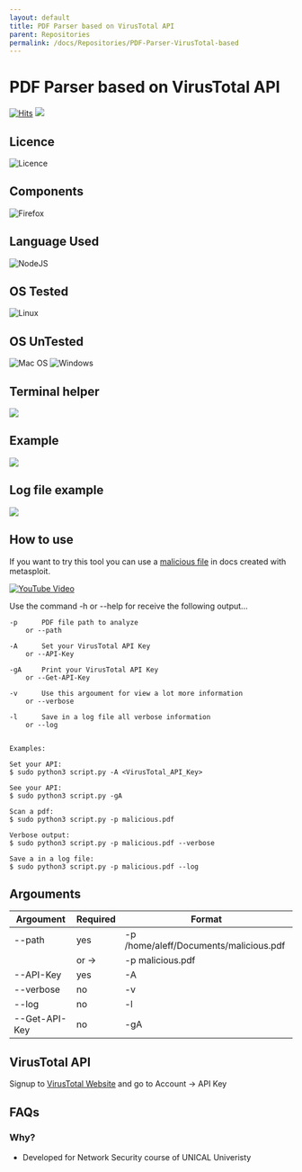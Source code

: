 ```yaml
---
layout: default
title: PDF Parser based on VirusTotal API
parent: Repositories
permalink: /docs/Repositories/PDF-Parser-VirusTotal-based
---
```


# PDF Parser based on VirusTotal API

[![Hits](https://hits.seeyoufarm.com/api/count/incr/badge.svg?url=https%3A%2F%2Fgithub.com%2Faleff-github%2FPDF-Parser-VirusTotal-Based&count_bg=%23FCC624&title_bg=%233C3C3C&icon=virustotal.svg&icon_color=%23E7E7E7&title=VIEWS&edge_flat=false)](https://github.com/aleff-github/PDF-Parser-VirusTotal-Based) ![](https://img.shields.io/badge/unsupported-!-3C3C3C)

## Licence
![Licence](https://img.shields.io/badge/Licence-GNU3-%239e264c?style=for-the-badge) 

## Components
![Firefox](https://img.shields.io/badge/VirusTotal-062b79?style=for-the-badge&logo=VirusTotal)

## Language Used
![NodeJS](https://img.shields.io/badge/Python-FCC624?style=for-the-badge&logo=Python&logoColor)

## OS Tested
![Linux](https://img.shields.io/badge/Linux-FCC624?style=for-the-badge&logo=linux&logoColor=black)

## OS UnTested
![Mac OS](https://img.shields.io/badge/mac%20os-000000?style=for-the-badge&logo=macos&logoColor=F0F0F0) ![Windows](https://img.shields.io/badge/Windows-0078D6?style=for-the-badge&logo=windows&logoColor=white)

## Terminal helper
![](docs/script%20helper.png)

## Example
![](docs/terminal.png)

## Log file example
![](docs/log%20file.png)


## How to use

If you want to try this tool you can use a [malicious file](docs/malicious.pdf) in docs created with metasploit.

[![YouTube Video](docs/img.png)](https://youtu.be/qY1oc1xyU5A)

Use the command -h or --help for receive the following output...

```
-p		PDF file path to analyze
    or --path

-A		Set your VirusTotal API Key
    or --API-Key

-gA		Print your VirusTotal API Key
    or --Get-API-Key

-v		Use this argoument for view a lot more information
    or --verbose

-l		Save in a log file all verbose information
    or --log


Examples:

Set your API:
$ sudo python3 script.py -A <VirusTotal_API_Key>

See your API:
$ sudo python3 script.py -gA

Scan a pdf:
$ sudo python3 script.py -p malicious.pdf

Verbose output:
$ sudo python3 script.py -p malicious.pdf --verbose

Save a in a log file:
$ sudo python3 script.py -p malicious.pdf --log
```

## Argouments

|Argoument|Required|Format|
|--|--|--|
|--path|yes|-p /home/aleff/Documents/malicious.pdf|
||or ->|-p malicious.pdf|
|--API-Key|yes|-A|
|--verbose|no|-v|
|--log|no|-l|
|--Get-API-Key|no|-gA|

## VirusTotal API

Signup to [VirusTotal Website](https://www.virustotal.com/gui/join-us) and go to Account -> API Key

## FAQs

### Why?
- Developed for Network Security course of UNICAL Univeristy